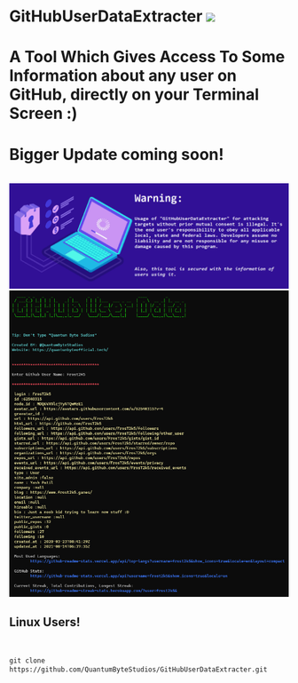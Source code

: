 # GitHubUserDataExtracter <img src='https://raw.githubusercontent.com/Rajaniraiyn/GitHubUserDataExtracter/main/octocat.png' height=40>
# A Tool Which Gives Access To Some Information about any user on GitHub, directly on your Terminal Screen :)
# Bigger Update coming soon!
<br>
<img src="warning.png" alt="Preview">
<img src="GitHubUserDataPreviewImg.png" alt="Preview">
<!--<img src="GitHubUserDataPreviewImgTermux.jpeg" alt="Preview">-->
<br>

<h2>Linux Users!</h2><br>

    git clone https://github.com/QuantumByteStudios/GitHubUserDataExtracter.git
